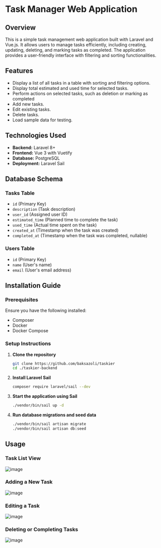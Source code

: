 # Task Manager Web Application

## Overview
This is a simple task management web application built with Laravel and Vue.js. It allows users to manage tasks efficiently, including creating, updating, deleting, and marking tasks as completed. The application provides a user-friendly interface with filtering and sorting functionalities.

## Features
- Display a list of all tasks in a table with sorting and filtering options.
- Display total estimated and used time for selected tasks.
- Perform actions on selected tasks, such as deletion or marking as completed 
- Add new tasks.
- Edit existing tasks.
- Delete tasks.
- Load sample data for testing.

## Technologies Used
- **Backend:** Laravel 8+
- **Frontend:** Vue 3 with Vuetify
- **Database:** PostgreSQL
- **Deployment:** Laravel Sail

## Database Schema
### Tasks Table
- `id` (Primary Key)
- `description` (Task description)
- `user_id` (Assigned user ID)
- `estimated_time` (Planned time to complete the task)
- `used_time` (Actual time spent on the task)
- `created_at` (Timestamp when the task was created)
- `completed_at` (Timestamp when the task was completed, nullable)

### Users Table
- `id` (Primary Key)
- `name` (User's name)
- `email` (User's email address)

## Installation Guide
### Prerequisites
Ensure you have the following installed:
- Composer
- Docker
- Docker Compose

### Setup Instructions
1. **Clone the repository**
   ```sh
   git clone https://github.com/baksazoli/taskier
   cd ./taskier-backend
   ```
2. **Install Laravel Sail**
   ```sh
   composer require laravel/sail --dev
   ```
3. **Start the application using Sail**
   ```sh
   ./vendor/bin/sail up -d
   ```
4. **Run database migrations and seed data**
   ```sh
   ./vendor/bin/sail artisan migrate
   ./vendor/bin/sail artisan db:seed
   ```

## Usage
### Task List View
![image](https://github.com/user-attachments/assets/1b67714c-cbc5-4795-9e5c-bbfd9df0cb4c)


### Adding a New Task
![image](https://github.com/user-attachments/assets/068831dc-ca7f-4400-8fce-04b6b900925f)


### Editing a Task
![image](https://github.com/user-attachments/assets/fdd5862a-c203-423b-8bc9-0e961f010bec)


### Deleting or Completing Tasks
![image](https://github.com/user-attachments/assets/8009d67d-40bb-4070-a630-264e7a414bc4)




